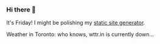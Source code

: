 ### Hi there :wave:

It's Friday! I might be polishing my [static site generator](https://github.com/bewuethr/pandoc-bash-blog).

Weather in Toronto: who knows, wttr.in is currently down...
